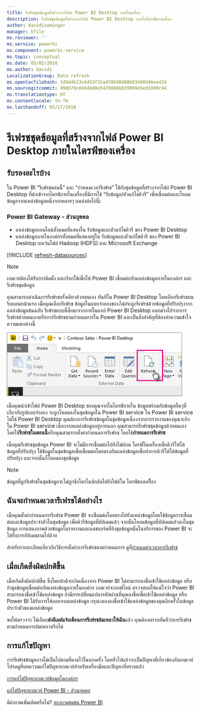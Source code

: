 ```yaml
---
title: รีเฟรชชุดข้อมูลที่สร้างจากไฟล์ Power BI Desktop ภายในเครื่อง
description: รีเฟรชชุดข้อมูลที่สร้างจากไฟล์ Power BI Desktop ภายในไดรฟ์ของเครื่อง
author: davidiseminger
manager: kfile
ms.reviewer: ''
ms.service: powerbi
ms.component: powerbi-service
ms.topic: conceptual
ms.date: 05/02/2018
ms.author: davidi
LocalizationGroup: Data refresh
ms.openlocfilehash: 1d9d4b13c6453f32a470b90980b03490d46ee424
ms.sourcegitcommit: 998b79c0dd46d0e5439888b83999945ed1809c94
ms.translationtype: HT
ms.contentlocale: th-TH
ms.lasthandoff: 05/17/2018
---
```

# <a name="refresh-a-dataset-created-from-a-power-bi-desktop-file-on-a-local-drive"></a>รีเฟรชชุดข้อมูลที่สร้างจากไฟล์ Power BI Desktop ภายในไดรฟ์ของเครื่อง
## <a name="whats-supported"></a>รับรองอะไรบ้าง
ใน Power BI “รีเฟรชตอนนี้” และ “กำหนดเวลารีเฟรช” ใช้กับชุดข้อมูลที่สร้างจากไฟล์ Power BI Desktop ที่นำเข้าจากไดรฟ์ภายในเครื่องที่มีการใช้ “รับข้อมูล/ตัวแก้ไขคิวรี” เพื่อเชื่อมต่อและโหลดข้อมูลจากแหล่งข้อมูลหนึ่งจากหลายๆ แหล่งต่อไปนี้:

### <a name="power-bi-gateway---personal"></a>Power BI Gateway - ส่วนบุคคล
* แหล่งข้อมูลออนไลน์ทั้งหมดที่แสดงใน รับข้อมูลและตัวแก้ไขคิวรี ของ Power BI Desktop
* แหล่งข้อมูลภายในองค์กรทั้งหมดที่แสดงอยู่ใน รับข้อมูลและตัวแก้ไขคิวรี ของ Power BI Desktop ยกเว้นไฟล์ Hadoop (HDFS) และ Microsoft Exchange

<!-- Refresh Data sources-->
[!INCLUDE [refresh-datasources](./includes/refresh-datasources.md)]

> [!NOTE]
> เกตเวย์ต้องได้รับการติดตั้ง และเรียกใช้เพื่อให้ Power BI เชื่อมต่อกับแหล่งข้อมูลภายในองค์กร และรีเฟรชชุดข้อมูล
> 
> 

คุณสามารถดำเนินการรีเฟรชครั้งเดียวด้วยตนเอง ทันทีใน Power BI Desktop โดยเลือกรีเฟรชบนริบบอนหน้าแรก เมื่อคุณเลือกรีเฟรช ข้อมูลในแบบจำลองของ*ไฟล์*จะถูกรีเฟรชด้วยข้อมูลที่ปรับปรุงจากแหล่งข้อมูลต้นฉบับ รีเฟรชแบบนี้ซึ่งมาจากภายในแอป Power BI Desktop แตกต่างไปจากการรีเฟรชด้วยตนเองหรือการรีเฟรชตามกำหนดการใน Power BI และเป็นสิ่งสำคัญที่ต้องทำความเข้าใจความแตกต่างนี้

![](media/refresh-desktop-file-local-drive/pbix-refresh.png)

เมื่อคุณนำเข้าไฟล์ Power BI Desktop ของคุณจากในไดรฟ์ภายใน ข้อมูลพร้อมกับข้อมูลอื่นๆที่เกี่ยวกับรูปแบบจำลอง จะถูกโหลดลงในชุดข้อมูลใน Power BI service ใน Power BI service ไม่ใช่ Power BI Desktop คุณต้องการรีเฟรชข้อมูลในชุดข้อมูลเนื่องจากการรายงานของคุณจะอิง ใน Power BI service เนื่องจากแหล่งข้อมูลอยู่ภายนอก คุณสามารถรีเฟรชชุดข้อมูลด้วยตนเอง โดยใช้**รีเฟรชในตอนนี้**หรือคุณสามารถตั้งค่ากำหนดการรีเฟรช โดยใช้**กำหนดการรีเฟรช**

เมื่อคุณรีเฟรชชุดข้อมูล Power BI จะไม่มีการเชื่อมต่อไปยังไฟล์บน ไดรฟ์ในเครื่องเพื่อคิวรีให้ได้ข้อมูลที่ปรับปรุง ใช้ข้อมูลในชุดข้อมูลเพื่อเชื่อมต่อโดยตรงกับแหล่งข้อมูลเพื่อทำการคิวรีให้ได้ข้อมูลที่ปรับปรุง และจากนั้นก็โหลดลงชุดข้อมูล

> [!NOTE]
> ข้อมูลที่ถูกรีเฟรชในชุดข้อมูลจะไม่ถูกซิงโครไนซ์กลับไปยังไฟล์ใน ไดรฟ์ของเครืื่อง
> 
> 

## <a name="how-do-i-schedule-refresh"></a>ฉันจะกำหนดเวลารีเฟรชได้อย่างไร
เมื่อคุณตั้งค่ากำหนดการรีเฟรช Power BI จะเชื่อมต่อโดยตรงไปยังแหล่งข้อมูลโดยใช้ข้อมูลการเชื่อมต่อและข้อมูลประจำตัวในชุดข้อมูล เพื่อคิวรีข้อมูลที่อัปเดตแล้ว จากนั้นโหลดข้อมูลที่อัปเดตแล้วลงในชุดข้อมูล การแสดงภาพด้วยข้อมูลในรายงานและแดชบอร์ดที่อิงชุดข้อมูลนั้นในบริการของ Power BI จะได้รับการอัปเดตตามไปด้วย

สำหรับรายละเอียดเกี่ยวกับวิธีการตั้งค่าการรีเฟรชตามกำหนดการ ดูที่[กำหนดค่าเวลาการรีเฟรช](refresh-scheduled-refresh.md)

## <a name="when-things-go-wrong"></a>เมื่อเกิดสิ่งผิดปกติขึ้น
เมื่อเกิดสิ่งผิดปกติขึ้น ซึ่งโดยปกติจะเกิดเนื่องจาก Power BI ไม่สามารถลงชื่อเข้าใช้แหล่งข้อมูล หรือถ้าชุดข้อมูลเชื่อมต่อกับแหล่งข้อมูลภายในองค์กร เกตเวย์จะออฟไลน์ ตรวจสอบให้แน่ใจว่า Power BI สามารถลงชื่อเข้าใช้แหล่งข้อมูล ถ้ามีการเปลี่ยนแปลงรหัสผ่านที่คุณลงชื่อเพื่อเข้าใช้แหล่งข้อมูล หรือ Power BI ได้รับการให้ออกจากแหล่งข้อมูล กรุณาลองลงชื่อเข้าใช้แหล่งข้อมูลของคุณอีกครั้งในข้อมูลประจำตัวของแหล่งข้อมูล

ขอให้ตรวจว่า ได้เลือก**ส่งอีเมล์แจ้งเตือนการรีเฟรชล้มเหลวให้ฉัน**แล้ว คุณต้องทราบทันทีว่าการรีเฟรชตามกำหนดการล้มเหลวหรือไม่

## <a name="troubleshooting"></a>การแก้ไขปัญหา
การรีเฟรชข้อมูลอาจไม่เป็นไปตามที่คาดไว้ในบางครั้ง โดยทั่วไปแล้วจะเป็นปัญหาที่เกี่ยวข้องกับเกตเวย์ โปรดดูที่บทความแก้ไขปัญหาเกตเวย์สำหรับเครื่องมือและปัญหาที่ทราบแล้ว

[การแก้ไขปัญหาเกตเวย์ข้อมูลในองค์กร](service-gateway-onprem-tshoot.md)

[แก้ไขปัญหาเกตเวย์ Power BI - ส่วนบุคคล](service-admin-troubleshooting-power-bi-personal-gateway.md)

มีคำถามเพิ่มเติมหรือไม่? [ลองถามชุมชน Power BI](http://community.powerbi.com/)


